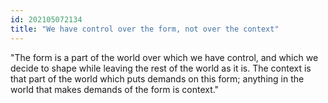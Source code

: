 ```yaml
---
id: 202105072134 
title: "We have control over the form, not over the context"
---
```

"The form is a part of the world over which we have control, and which we decide to shape while leaving the rest of the world as it is. The context is that part of the world which puts demands on this form; anything in the world that makes demands of the form is context."



